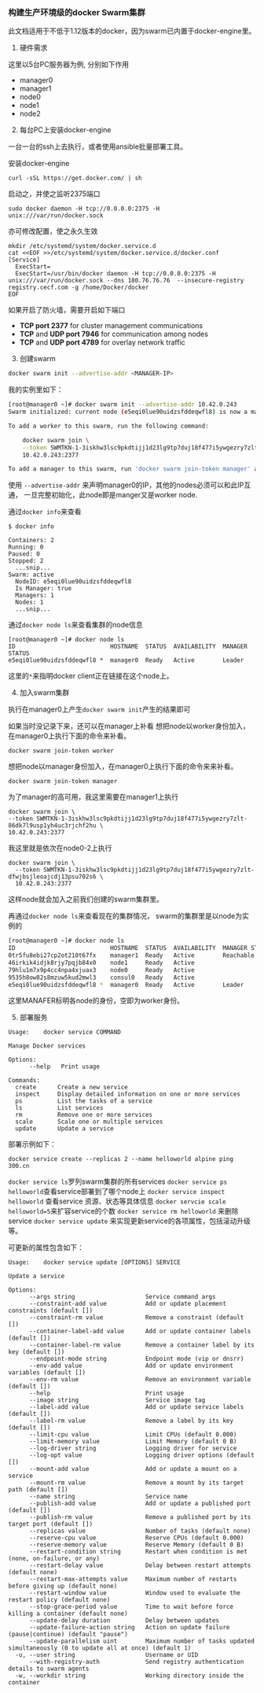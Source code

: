 ### 构建生产环境级的docker Swarm集群

此文档适用于不低于1.12版本的docker，因为swarm已内置于docker-engine里。

1. 硬件需求

  这里以5台PC服务器为例, 分别如下作用
  * manager0
  * manager1
  * node0
  * node1
  * node2

2. 每台PC上安装docker-engine

  一台一台的ssh上去执行，或者使用ansible批量部署工具。

  安装docker-engine
  ```
  curl -sSL https://get.docker.com/ | sh
  ```
  启动之，并使之监听2375端口
  ```
  sudo docker daemon -H tcp://0.0.0.0:2375 -H unix:///var/run/docker.sock
  ```
  亦可修改配置，使之永久生效
  ```
mkdir /etc/systemd/system/docker.service.d
cat <<EOF >>/etc/systemd/system/docker.service.d/docker.conf
[Service]
    ExecStart=
    ExecStart=/usr/bin/docker daemon -H tcp://0.0.0.0:2375 -H unix:///var/run/docker.sock --dns 180.76.76.76  --insecure-registry registry.cecf.com -g /home/Docker/docker
EOF
  ```
  如果开启了防火墙，需要开启如下端口
  * **TCP port 2377** for cluster management communications
  * **TCP** and **UDP port 7946** for communication among nodes
  * **TCP** and **UDP port 4789** for overlay network traffic

3. 创建swarm

  ```bash
  docker swarm init --advertise-addr <MANAGER-IP>
  ```

  我的实例里如下：

  ```bash
  [root@manager0 ~]# docker swarm init --advertise-addr 10.42.0.243
  Swarm initialized: current node (e5eqi0lue90uidzsfddeqwfl8) is now a manager.

  To add a worker to this swarm, run the following command:

      docker swarm join \
      --token SWMTKN-1-3iskhw3lsc9pkdtijj1d23lg9tp7duj18f477i5ywgezry7zlt-dfwjbsjleoajcdj13psu702s6 \
      10.42.0.243:2377

  To add a manager to this swarm, run 'docker swarm join-token manager' and follow the instructions.
  ```
  使用 `--advertise-addr` 来声明manager0的IP，其他的nodes必须可以和此IP互通，
  一旦完整初始化，此node即是manger又是worker node.

  通过`docker info`来查看

  ```
  $ docker info

  Containers: 2
  Running: 0
  Paused: 0
  Stopped: 2
    ...snip...
  Swarm: active
    NodeID: e5eqi0lue90uidzsfddeqwfl8
    Is Manager: true
    Managers: 1
    Nodes: 1
    ...snip...
  ```

  通过`docker node ls`来查看集群的node信息

  ```
  [root@manager0 ~]# docker node ls
  ID                           HOSTNAME  STATUS  AVAILABILITY  MANAGER STATUS
  e5eqi0lue90uidzsfddeqwfl8 *  manager0  Ready   Active        Leader

  ```

  这里的`*`来指明docker client正在链接在这个node上。

4. 加入swarm集群

  执行在manager0上产生`docker swarm init`产生的结果即可

  如果当时没记录下来，还可以在manager上补看
  想把node以worker身份加入，在manager0上执行下面的命令来补看。

  ```
  docker swarm join-token worker
  ```
  想把node以manager身份加入，在manager0上执行下面的命令来来补看。

  ```
  docker swarm join-token manager
  ```

  为了manager的高可用，我这里需要在manager1上执行
  ```
  docker swarm join \
  --token SWMTKN-1-3iskhw3lsc9pkdtijj1d23lg9tp7duj18f477i5ywgezry7zlt-86dk7l9usp1yh4uc3rjchf2hu \
  10.42.0.243:2377
  ```

  我这里就是依次在node0-2上执行
  ```
  docker swarm join \
    --token SWMTKN-1-3iskhw3lsc9pkdtijj1d23lg9tp7duj18f477i5ywgezry7zlt-dfwjbsjleoajcdj13psu702s6 \
    10.42.0.243:2377
  ```

  这样node就会加入之前我们创建的swarm集群里。

  再通过`docker node ls`来查看现在的集群情况， swarm的集群里是以node为实例的

  ```bash
  [root@manager0 ~]# docker node ls
  ID                           HOSTNAME  STATUS  AVAILABILITY  MANAGER STATUS
  0tr5fu8ebi27cp2ot210t67fx    manager1  Ready   Active        Reachable
  46irkik4idjk8rjy7pqjb84x0    node1     Ready   Active        
  79hlu1m7x9p4cc4npa4xjuax3    node0     Ready   Active        
  9535h8ow82s8mzuw5kud2mwl3    consul0   Ready   Active        
  e5eqi0lue90uidzsfddeqwfl8 *  manager0  Ready   Active        Leader
  ```

  这里MANAFER标明各node的身份，空即为worker身份。

5. 部署服务

  ```
  Usage:	docker service COMMAND

  Manage Docker services

  Options:
        --help   Print usage

  Commands:
    create      Create a new service
    inspect     Display detailed information on one or more services
    ps          List the tasks of a service
    ls          List services
    rm          Remove one or more services
    scale       Scale one or multiple services
    update      Update a service
  ```

  部署示例如下：
  ```
  docker service create --replicas 2 --name helloworld alpine ping 300.cn
  ```

  `docker service ls`罗列swarm集群的所有services
  `docker service ps helloworld`查看service部署到了哪个node上
  `docker service inspect helloworld` 查看service 资源、状态等具体信息
  `docker servcie scale helloworld=5`来扩容service的个数
  `docker service rm helloworld` 来删除service
  `docker service update` 来实现更新service的各项属性，包括滚动升级等。

  可更新的属性包含如下：
  ```
  Usage:	docker service update [OPTIONS] SERVICE

  Update a service

  Options:
        --args string                    Service command args
        --constraint-add value           Add or update placement constraints (default [])
        --constraint-rm value            Remove a constraint (default [])
        --container-label-add value      Add or update container labels (default [])
        --container-label-rm value       Remove a container label by its key (default [])
        --endpoint-mode string           Endpoint mode (vip or dnsrr)
        --env-add value                  Add or update environment variables (default [])
        --env-rm value                   Remove an environment variable (default [])
        --help                           Print usage
        --image string                   Service image tag
        --label-add value                Add or update service labels (default [])
        --label-rm value                 Remove a label by its key (default [])
        --limit-cpu value                Limit CPUs (default 0.000)
        --limit-memory value             Limit Memory (default 0 B)
        --log-driver string              Logging driver for service
        --log-opt value                  Logging driver options (default [])
        --mount-add value                Add or update a mount on a service
        --mount-rm value                 Remove a mount by its target path (default [])
        --name string                    Service name
        --publish-add value              Add or update a published port (default [])
        --publish-rm value               Remove a published port by its target port (default [])
        --replicas value                 Number of tasks (default none)
        --reserve-cpu value              Reserve CPUs (default 0.000)
        --reserve-memory value           Reserve Memory (default 0 B)
        --restart-condition string       Restart when condition is met (none, on-failure, or any)
        --restart-delay value            Delay between restart attempts (default none)
        --restart-max-attempts value     Maximum number of restarts before giving up (default none)
        --restart-window value           Window used to evaluate the restart policy (default none)
        --stop-grace-period value        Time to wait before force killing a container (default none)
        --update-delay duration          Delay between updates
        --update-failure-action string   Action on update failure (pause|continue) (default "pause")
        --update-parallelism uint        Maximum number of tasks updated simultaneously (0 to update all at once) (default 1)
    -u, --user string                    Username or UID
        --with-registry-auth             Send registry authentication details to swarm agents
    -w, --workdir string                 Working directory inside the container
  ```
